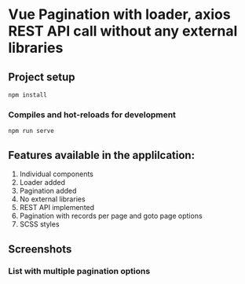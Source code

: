 # Vue Pagination with loader, axios REST API call without any external libraries

## Project setup
```
npm install
```

### Compiles and hot-reloads for development
```
npm run serve
```

## Features available in the applilcation:
1. Individual components
2. Loader added
3. Pagination added
4. No external libraries
5. REST API implemented
6. Pagination with records per page and goto page options
7. SCSS styles


## Screenshots
### List with multiple pagination options


